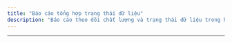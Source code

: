 ```yaml
---
title: "Báo cáo tổng hợp trạng thái dữ liệu"
description: "Báo cáo theo dõi chất lượng và trạng thái dữ liệu trong hệ thống."
---
```

---
<ShowTable />
